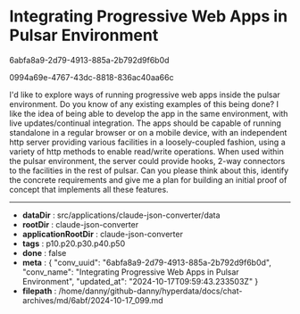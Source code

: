 # Integrating Progressive Web Apps in Pulsar Environment

6abfa8a9-2d79-4913-885a-2b792d9f6b0d

0994a69e-4767-43dc-8818-836ac40aa66c

I'd like to explore ways of running progressive web apps inside the pulsar environment. Do you know of any existing examples of this being done? I like the idea of being able to develop the app in the same environment, with live updates/continual integration. The apps should be capable of running standalone in a regular browser or on a mobile device, with an independent http server providing various facilities in a loosely-coupled fashion, using a variety of http methods to enable read/write operations. When used within the pulsar environment, the server could provide hooks, 2-way connectors to the facilities in the rest of pulsar. Can you please think about this, identify the concrete requirements and give me a plan for building an initial proof of concept that implements all these features.

---

* **dataDir** : src/applications/claude-json-converter/data
* **rootDir** : claude-json-converter
* **applicationRootDir** : claude-json-converter
* **tags** : p10.p20.p30.p40.p50
* **done** : false
* **meta** : {
  "conv_uuid": "6abfa8a9-2d79-4913-885a-2b792d9f6b0d",
  "conv_name": "Integrating Progressive Web Apps in Pulsar Environment",
  "updated_at": "2024-10-17T09:59:43.233503Z"
}
* **filepath** : /home/danny/github-danny/hyperdata/docs/chat-archives/md/6abf/2024-10-17_099.md
